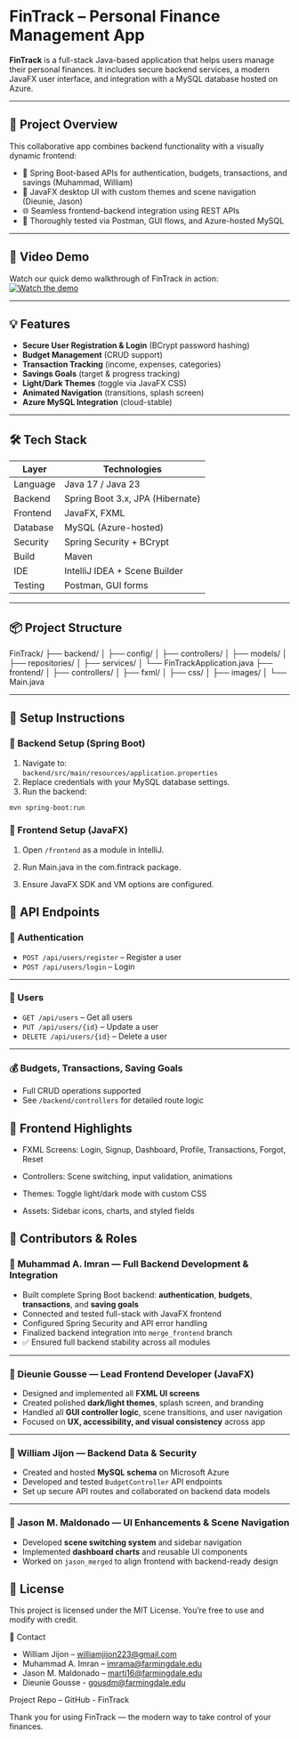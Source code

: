 # FinTrack – Personal Finance Management App

**FinTrack** is a full-stack Java-based application that helps users manage their personal finances. It includes secure backend services, a modern JavaFX user interface, and integration with a MySQL database hosted on Azure.

---

## 🧩 Project Overview

This collaborative app combines backend functionality with a visually dynamic frontend:
- 🔐 Spring Boot-based APIs for authentication, budgets, transactions, and savings (Muhammad, William)
- 🎨 JavaFX desktop UI with custom themes and scene navigation (Dieunie, Jason)
- 🌐 Seamless frontend-backend integration using REST APIs
- 🧪 Thoroughly tested via Postman, GUI flows, and Azure-hosted MySQL

---

## 🎥 Video Demo

Watch our quick demo walkthrough of FinTrack in action:  
[![Watch the demo](https://img.youtube.com/vi/ALf5bgb_v7Q/0.jpg)](https://youtu.be/ALf5bgb_v7Q?si=ksddIB-HRIqWnwC_)

---

## 💡 Features

- **Secure User Registration & Login** (BCrypt password hashing)
- **Budget Management** (CRUD support)
- **Transaction Tracking** (income, expenses, categories)
- **Savings Goals** (target & progress tracking)
- **Light/Dark Themes** (toggle via JavaFX CSS)
- **Animated Navigation** (transitions, splash screen)
- **Azure MySQL Integration** (cloud-stable)

---

## 🛠️ Tech Stack

| Layer     | Technologies                         |
|-----------|--------------------------------------|
| Language  | Java 17 / Java 23                    |
| Backend   | Spring Boot 3.x, JPA (Hibernate)     |
| Frontend  | JavaFX, FXML                         |
| Database  | MySQL (Azure-hosted)                 |
| Security  | Spring Security + BCrypt             |
| Build     | Maven                                |
| IDE       | IntelliJ IDEA + Scene Builder        |
| Testing   | Postman, GUI forms                   |

---

## 📦 Project Structure

FinTrack/
├── backend/
│ ├── config/
│ ├── controllers/
│ ├── models/
│ ├── repositories/
│ ├── services/
│ └── FinTrackApplication.java
├── frontend/
│ ├── controllers/
│ ├── fxml/
│ ├── css/
│ ├── images/
│ └── Main.java


---

## 🚀 Setup Instructions

### 🧱 Backend Setup (Spring Boot)
1. Navigate to:  
   `backend/src/main/resources/application.properties`
2. Replace credentials with your MySQL database settings.
3. Run the backend:


```bash
mvn spring-boot:run
```
### 🎨 Frontend Setup (JavaFX)
1. Open `/frontend` as a module in IntelliJ.

2. Run Main.java in the com.fintrack package.

3. Ensure JavaFX SDK and VM options are configured.

## 🔐 API Endpoints

### 🧾 Authentication
- `POST /api/users/register` – Register a user  
- `POST /api/users/login` – Login

---

### 👤 Users
- `GET /api/users` – Get all users  
- `PUT /api/users/{id}` – Update a user  
- `DELETE /api/users/{id}` – Delete a user

---

### 💰 Budgets, Transactions, Saving Goals
- Full CRUD operations supported  
- See `/backend/controllers` for detailed route logic

## 🌈 Frontend Highlights
- FXML Screens: Login, Signup, Dashboard, Profile, Transactions, Forgot, Reset

- Controllers: Scene switching, input validation, animations

- Themes: Toggle light/dark mode with custom CSS

- Assets: Sidebar icons, charts, and styled fields

## 👥 Contributors & Roles

### 🔧 Muhammad A. Imran — Full Backend Development & Integration
- Built complete Spring Boot backend: **authentication**, **budgets**, **transactions**, and **saving goals**
- Connected and tested full-stack with JavaFX frontend
- Configured Spring Security and API error handling
- Finalized backend integration into `merge_frontend` branch
- ✅ Ensured full backend stability across all modules  


---

### 🎨 Dieunie Gousse — Lead Frontend Developer (JavaFX)
- Designed and implemented all **FXML UI screens**
- Created polished **dark/light themes**, splash screen, and branding
- Handled all **GUI controller logic**, scene transitions, and user navigation
- Focused on **UX, accessibility, and visual consistency** across app  


---

### 🧱 William Jijon — Backend Data & Security
- Created and hosted **MySQL schema** on Microsoft Azure
- Developed and tested `BudgetController` API endpoints
- Set up secure API routes and collaborated on backend data models  


---

### 🧩 Jason M. Maldonado — UI Enhancements & Scene Navigation
- Developed **scene switching system** and sidebar navigation
- Implemented **dashboard charts** and reusable UI components
- Worked on `jason_merged` to align frontend with backend-ready design  


## 📜 License
This project is licensed under the MIT License. You’re free to use and modify with credit.

📧 Contact
- William Jijon – williamjijon223@gmail.com
- Muhammad A. Imran – imrama@farmingdale.edu
- Jason M. Maldonado – martj16@farmingdale.edu
- Dieunie Gousse - gousdm@farmingdale.edu 

Project Repo – GitHub - FinTrack

Thank you for using FinTrack — the modern way to take control of your finances.
